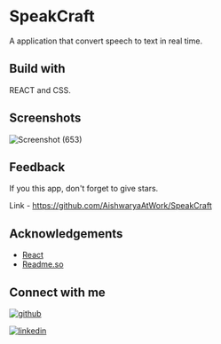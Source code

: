 # SpeakCraft
A application that convert speech to text in real time. 
 


## Build with
REACT and CSS.


## Screenshots

![Screenshot (653)](https://github.com/AishwaryaAtWork/SpeakCraft/assets/109826222/cbbb7d78-e8d2-4cc2-bbea-90f5e4ba8927)


## Feedback

If you this app, don't forget to give stars.

Link - https://github.com/AishwaryaAtWork/SpeakCraft


## Acknowledgements

 - [React](https://reactjs.org/)
 - [Readme.so](https://readme.so/)


## Connect with me

[![github](https://img.shields.io/badge/github-000?style=for-the-badge&logo=ko-fi&logoColor=white)](https://github.com/AishwaryaAtWork)

[![linkedin](https://img.shields.io/badge/linkedin-0A66C2?style=for-the-badge&logo=linkedin&logoColor=white)](https://www.linkedin.com/in/aishwarya-pathak-573993233/)
